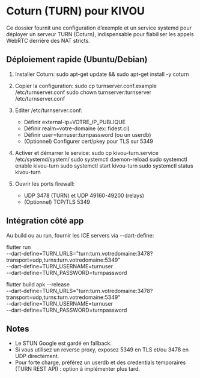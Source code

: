 # Coturn (TURN) pour KIVOU

Ce dossier fournit une configuration d’exemple et un service systemd pour déployer un serveur TURN (Coturn), indispensable pour fiabiliser les appels WebRTC derrière des NAT stricts.

## Déploiement rapide (Ubuntu/Debian)

1. Installer Coturn:
   sudo apt-get update && sudo apt-get install -y coturn

2. Copier la configuration:
   sudo cp turnserver.conf.example /etc/turnserver.conf
   sudo chown turnserver:turnserver /etc/turnserver.conf

3. Éditer /etc/turnserver.conf:

   - Définir external-ip=VOTRE_IP_PUBLIQUE
   - Définir realm=votre-domaine (ex: fidest.ci)
   - Définir user=turnuser:turnpassword (ou un userdb)
   - (Optionnel) Configurer cert/pkey pour TLS sur 5349

4. Activer et démarrer le service:
   sudo cp kivou-turn.service /etc/systemd/system/
   sudo systemctl daemon-reload
   sudo systemctl enable kivou-turn
   sudo systemctl start kivou-turn
   sudo systemctl status kivou-turn

5. Ouvrir les ports firewall:
   - UDP 3478 (TURN) et UDP 49160-49200 (relays)
   - (Optionnel) TCP/TLS 5349

## Intégration côté app

Au build ou au run, fournir les ICE servers via --dart-define:

flutter run \
 --dart-define=TURN_URLS="turn:turn.votredomaine:3478?transport=udp,turns:turn.votredomaine:5349" \
 --dart-define=TURN_USERNAME=turnuser \
 --dart-define=TURN_PASSWORD=turnpassword

flutter build apk --release \
 --dart-define=TURN_URLS="turn:turn.votredomaine:3478?transport=udp,turns:turn.votredomaine:5349" \
 --dart-define=TURN_USERNAME=turnuser \
 --dart-define=TURN_PASSWORD=turnpassword

## Notes

- Le STUN Google est gardé en fallback.
- Si vous utilisez un reverse proxy, exposez 5349 en TLS et/ou 3478 en UDP directement.
- Pour forte charge, préférez un userdb et des credentials temporaires (TURN REST API) : option à implémenter plus tard.
